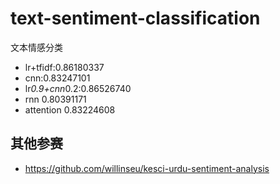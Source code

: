 # text-sentiment-classification
文本情感分类


- lr+tfidf:0.86180337
- cnn:0.83247101
- lr*0.9+cnn*0.2:0.86526740
- rnn 0.80391171	
- attention 0.83224608
## 其他参赛
- https://github.com/willinseu/kesci-urdu-sentiment-analysis
